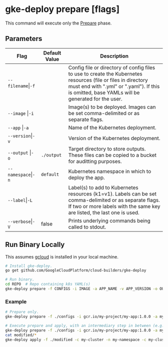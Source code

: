 # gke-deploy prepare [flags]

This command will execute only the [Prepare](../README.md#prepare-step) phase.

## Parameters

Flag | Default Value | Description
--- | --- | --- |
`--filename`&#124;`-f` | | Config file or directory of config files to use to create the Kubernetes resources (file or files in directory must end with \".yml\" or \".yaml\"). If this is omitted, base YAMLs will be generated for the user.
`--image` &#124;`-i` | | Image(s) to be deployed. Images can be set comma-delimited or as separate flags.
`--app` &#124;`-a` | | Name of the Kubernetes deployment.
`--version`&#124;`-v` | | Version of the Kubernetes deployment.
`--output` &#124;`-o` | `./output` | Target directory to store outputs. These files can be copied to a bucket for auditting purposes.
`--namespace`&#124;`-n` | `default` | Kubernetes namespace in which to deploy the app.
`--label`&#124;`-L` | | Label(s) to add to Kubernetes resources (k1=v1). Labels can be set comma-delimited or as separate flags. If two or more labels with the same key are listed, the last one is used.
`--verbose`&#124;`-V` | false | Prints underlying commands being called to stdout.

## Run Binary Locally

This assumes [gcloud](https://cloud.google.com/sdk/gcloud/) is installed in your
local machine.

```bash
# Install gke-deploy.
go get github.com/GoogleCloudPlatform/cloud-builders/gke-deploy

# Run binary.
cd REPO  # Repo containing k8s YAML(s)
gke-deploy prepare -f CONFIGS -i IMAGE -a APP_NAME -v APP_VERSION -o OUTPUT -n NAMESPACE
```

### Example

```bash
# Prepare only.
gke-deploy prepare -f ./configs -i gcr.io/my-project/my-app:1.0.0 -a my-app -v 1.0.0 -o ./modified -n my-namespace

# Execute prepare and apply, with an intermediary step in between (e.g., manually check modified YAMLs).
gke-deploy prepare -f ./configs -i gcr.io/my-project/my-app:1.0.0 -a my-app -v 1.0.0 -o ./modified -n my-namespace
cat modified/*
gke-deploy apply -f ./modified -c my-cluster -n my-namespace -c my-cluster -l us-east1-b  # Pass modified directory to -f
```
